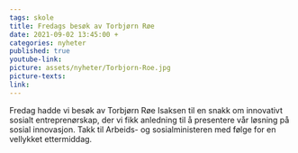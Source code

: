 ```yaml
---
tags: skole
title: Fredags besøk av Torbjørn Røe
date: 2021-09-02 13:45:00 +
categories: nyheter
published: true
youtube-link: 
picture: assets/nyheter/Torbjorn-Roe.jpg
picture-texts: 
link: 
---
```


Fredag hadde vi besøk av Torbjørn Røe Isaksen til en snakk om innovativt sosialt entreprenørskap, der vi fikk anledning til å presentere vår løsning på sosial innovasjon. Takk til Arbeids- og sosialministeren med følge for en vellykket ettermiddag. 
